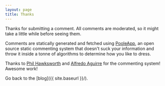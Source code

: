 ```yaml
---
layout: page
title: Thanks
---
```


Thanks for submitting a comment. All comments are moderated, so it might take a little while before seeing them.

Comments are statically generated and fetched using [PooleApp](http://pooleapp.com), an open source static commenting system that doesn't suck your information and throw it inside a tonne of algorithms to determine how you like to dress. 

Thanks to [Phil Hawksworth](http://hawksworx.com) and [Alfredo Aguirre](http://madewithbyt.es) for the commenting system! Awesome work!

Go back to the [blog]({{ site.baseurl }}/). 